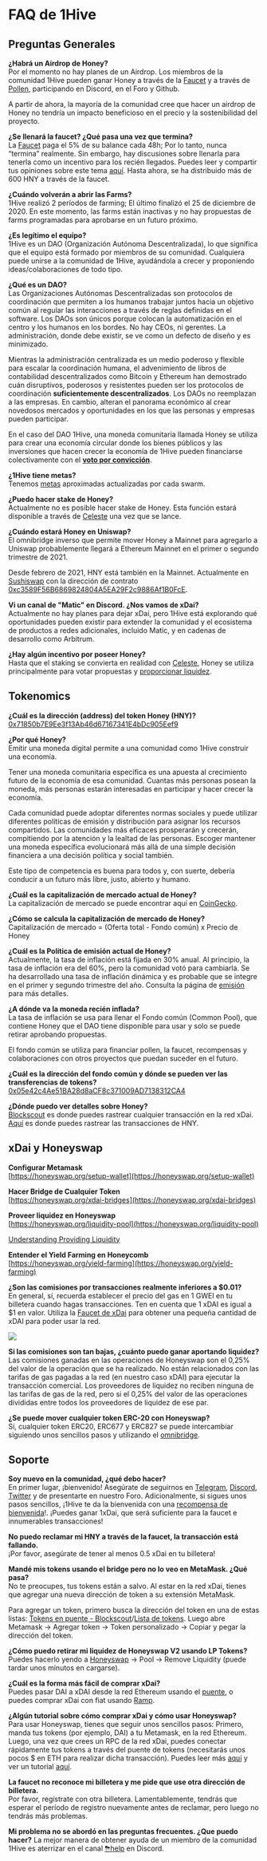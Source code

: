 # FAQ de 1Hive

## Preguntas Generales

**¿Habrá un Airdrop de Honey?**  
Por el momento no hay planes de un Airdrop. Los miembros de la comunidad 1Hive pueden ganar Honey a través de la [Faucet](https://faucet.1hive.org/#/) y a través de [Pollen](../getting-started-1/pollen.md), participando en Discord, en el Foro y Github.

A partir de ahora, la mayoría de la comunidad cree que hacer un airdrop de Honey no tendría un impacto beneficioso en el precio y la sostenibilidad del proyecto.

**¿Se llenará la faucet? ¿Qué pasa una vez que termina?**  
La [Faucet](https://faucet.1hive.org/#/) paga el 5% de su balance cada 48h; Por lo tanto, nunca “termina” realmente. Sin embargo, hay discusiones sobre llenarla para tenerla como un incentivo para los recién llegados. Puedes leer y compartir tus opiniones sobre este tema [aquí](https://forum.1hive.org/t/temporarily-suspend-the-faucet/1580). Hasta ahora, se ha distribuido más de 600 HNY a través de la faucet. 

**¿Cuándo volverán a abrir las Farms?**  
1Hive realizó 2 períodos de farming; El último finalizó el 25 de diciembre de 2020. En este momento, las farms están inactivas y no hay propuestas de farms programadas para aprobarse en un futuro próximo.

 **¿Es legítimo el equipo?**  
1Hive es un DAO \(Organización Autónoma Descentralizada\), lo que significa que el equipo está formado por miembros de su comunidad. Cualquiera puede unirse a la comunidad de 1Hive, ayudándola a crecer y proponiendo ideas/colaboraciones de todo tipo. 

**¿Qué es un DAO?**  
Las Organizaciones Autónomas Descentralizadas son protocolos de coordinación que permiten a los humanos trabajar juntos hacia un objetivo común al regular las interacciones a través de reglas definidas en el software. Los DAOs son únicos porque colocan la automatización en el centro y los humanos en los bordes. No hay CEOs, ni gerentes. La administración, donde debe existir, se ve como un defecto de diseño y es minimizado. 

Mientras la administración centralizada es un medio poderoso y flexible para escalar la coordinación humana, el advenimiento de libros de contabilidad descentralizados como Bitcoin y Ethereum han demostrado cuán disruptivos, poderosos y resistentes pueden ser los protocolos de coordinación **suficientemente descentralizados**. Los DAOs no reemplazan a las empresas. En cambio, alteran el panorama económico al crear novedosos mercados y oportunidades en los que las personas y empresas pueden participar. 

En el caso del DAO 1Hive, una moneda comunitaria llamada Honey se utiliza para crear una economía circular donde los bienes públicos y las inversiones que hacen crecer la economía de 1Hive pueden financiarse colectivamente con el [**voto por convicción**](../projects/honey/). 

**¿1Hive tiene metas?**  
 Tenemos [metas](../projects/metas.md) aproximadas actualizadas por cada swarm. 

**¿Puedo hacer stake de Honey?**  
Actualmente no es posible hacer stake de Honey. Esta función estará disponible a través de [Celeste](../projects/celeste.md) una vez que se lance. 

**¿Cuándo estará Honey en Uniswap?**   
El omnibridge inverso que permite mover Honey a Mainnet para agregarlo a Uniswap probablemente llegará a Ethereum Mainnet en el primer o segundo trimestre de 2021. 

Desde febrero de 2021, HNY está también en la Mainnet. Actualmente en [Sushiswap](https://analytics.sushiswap.fi/pairs/0xdae3ac391756d65fff76502ff4d1d7697a991c5a%20) con la dirección de contrato [0xc3589F56B6869824804A5EA29F2c9886Af1B0FcE](https://etherscan.io/address/0xc3589F56B6869824804A5EA29F2c9886Af1B0FcE).

**Vi un canal de "Matic" en Discord. ¿Nos vamos de xDai?**   
Actualmente no hay planes para dejar xDai, pero 1Hive está explorando qué oportunidades pueden existir para extender la comunidad y el ecosistema de productos a redes adicionales, incluido Matic, y en cadenas de desarrollo como Arbitrum. 

**¿Hay algún incentivo por poseer Honey?**  
Hasta que el staking se convierta en realidad con [Celeste](../projects/celeste.md), Honey se utiliza principalmente para votar propuestas y [proporcionar liquidez](https://link.medium.com/Zb26x6KQWcb).

## Tokenomics

**¿Cuál es la dirección \(address\) del token Honey \(HNY\)?**  
[0x71850b7E9Ee3f13Ab46d67167341E4bDc905Eef9](https://blockscout.com/poa/xdai/tokens/0x71850b7E9Ee3f13Ab46d67167341E4bDc905Eef9/)

**¿Por qué Honey?**   
Emitir una moneda digital permite a una comunidad como 1Hive construir una economía. 

Tener una moneda comunitaria específica es una apuesta al crecimiento futuro de la economía de esa comunidad. Cuantas más personas posean la moneda, más personas estarán interesadas en participar y hacer crecer la economía. 

Cada comunidad puede adoptar diferentes normas sociales y puede utilizar diferentes políticas de emisión y distribución para asignar los recursos compartidos. Las comunidades más eficaces prosperarán y crecerán, compitiendo por la atención y la lealtad de las personas. Escoger mantener una moneda específica evolucionará más allá de una simple decisión financiera a una decisión política y social también.

Este tipo de competencia es buena para todos y, con suerte, debería conducir a un futuro más libre, justo, abierto y humano. 

**¿Cuál es la capitalización de mercado actual de Honey?**   
La capitalización de mercado se puede encontrar aquí en [CoinGecko](https://www.coingecko.com/en/coins/honey). 

**¿Cómo se calcula la capitalización de mercado de Honey?**   
Capitalización de mercado = \(Oferta total - Fondo común\) x Precio de Honey

 **¿Cuál es la Política de emisión actual de Honey?**   
Actualmente, la tasa de inflación está fijada en 30% anual. Al principio, la tasa de inflación era del 60%, pero la comunidad votó para cambiarla. Se ha desarrollado una tasa de inflación dinámica y es probable que se integre en el primer y segundo trimestre del año. Consulta la página de [emisión](../projects/honey/emision.md) para más detalles. 

**¿A dónde va la moneda recién inflada?**   
La tasa de inflación se usa para llenar el Fondo común \(Common Pool\), que contiene Honey que el DAO tiene disponible para usar y solo se puede retirar aprobando propuestas.

El fondo común se utiliza para financiar pollen, la faucet, recompensas y colaboraciones con otros proyectos que puedan suceder en el futuro. 

**¿Cuál es la dirección del fondo común y dónde se pueden ver las transferencias de tokens?** [0x05e42c4Ae51BA28d8aCF8c371009AD7138312CA4](https://blockscout.com/poa/xdai/address/0x05e42c4Ae51BA28d8aCF8c371009AD7138312CA4/token-transfers)

**¿Dónde puedo ver detalles sobre Honey?**   
[Blockscout](https://blockscout.com/poa/xdai/) es donde puedes rastrear cualquier transacción en la red xDai. [Aquí](https://blockscout.com/poa/xdai/address/0x71850b7E9Ee3f13Ab46d67167341E4bDc905Eef9/transactions) es donde puedes rastrear las transacciones de HNY.

## xDai y Honeyswap

**Configurar Metamask**  
[https://honeyswap.org/setup-wallet](https://honeyswap.org/setup-wallet)

**Hacer Bridge de Cualquier Token**  
[https://honeyswap.org/xdai-bridges](https://honeyswap.org/xdai-bridges)

**Proveer liquidez en Honeyswap**  
[https://honeyswap.org/liquidity-pool](https://honeyswap.org/liquidity-pool)

[Understanding Providing Liquidity](https://1hive.gitbook.io/1hive/projects/honeyswap/for-liquidity-providers)

**Entender el Yield Farming en Honeycomb**  
[https://honeyswap.org/yield-farming](https://honeyswap.org/yield-farming)

**¿Son las comisiones por transacciones realmente inferiores a $0.01?**  
En general, sí, recuerda establecer el precio del gas en 1 GWEI en tu billetera cuando hagas transacciones. Ten en cuenta que 1 xDAI es igual a $1 en valor. Utiliza la [Faucet de xDai](https://xdai-faucet.top/) para obtener una pequeña cantidad de xDAI para poder usar la red.

![](../.gitbook/assets/image%20%289%29.png)

**Si las comisiones son tan bajas, ¿cuánto puedo ganar aportando liquidez?** Las comisiones ganadas en las operaciones de Honeyswap son el 0,25% del valor de la operación que se ha realizado. No están relacionados con las tarifas de gas pagadas a la red \(en nuestro caso xDAI\) para ejecutar la transacción comercial. Los proveedores de liquidez no reciben ninguna de las tarifas de gas de la red, pero si el 0,25% del valor de las operaciones divididas entre todos los proveedores de liquidez de ese par.

**¿Se puede mover cualquier token ERC-20 con Honeyswap?**   
Sí, cualquier token ERC20, ERC677 y ERC827 se puede intercambiar siguiendo unos sencillos pasos y utilizando el [omnibridge](https://omni.xdaichain.com/).

## Soporte

**Soy nuevo en la comunidad, ¿qué debo hacer?**   
En primer lugar, ¡bienvenido! Asegúrate de seguirnos en [Telegram](https://t.me/honeyswapDEX), [Discord](https://discord.com/invite/xTZjbRjc8t), [Twitter](https://twitter.com/Honeyswap) y de presentarte en nuestro Foro. Adicionalmente, si sigues unos pasos sencillos, ¡1Hive te da la bienvenida con una [recompensa de bienvenida](https://docs.google.com/forms/d/e/1FAIpQLSdP3pTX_BLKqLCmkC84YyDj8PVK5wfOSSaym93SJj5KX6RP2w/viewform)!. ¡Puedes ganar 1xDai, que será suficiente para la faucet e innumerables transacciones! 

**No puedo reclamar mi HNY a través de la faucet, la transacción está fallando.**   
¡Por favor, asegúrate de tener al menos 0.5 xDai en tu billetera! 

**Mandé mis tokens usando el bridge pero no lo veo en MetaMask. ¿Qué pasa?**   
No te preocupes, tus tokens están a salvo. Al estar en la red xDai, tienes que agregar una nueva dirección de token a su extensión MetaMask. 

Para agregar un token, primero busca la dirección del token en una de estas listas: [Tokens en puente - Blockscout](https://blockscout.com/poa/xdai/bridged-tokens)/[Lista de tokens](https://tokenlists.org/token-list?url=https://tokens.honeyswap.org). Luego abre Metamask → Agregar token → Token personalizado → Copiar y pegar la dirección del token. 

**¿Cómo puedo retirar mi liquidez de Honeyswap V2 usando LP Tokens?** Puedes hacerlo yendo a [Honeyswap](https://app.honeyswap.org/#/swap) → Pool → Remove Liquidity \(puede tardar unos minutos en cargarse\). 

**¿Cuál es la forma más fácil de comprar xDai?**   
Puedes pasar DAI a xDAI desde la red Ethereum usando el [puente](https://dai-bridge.poa.network/), o puedes comprar xDai con fiat usando [Ramp](https://ramp.network/buy/?swapAsset=XDAI).

**¿Algún tutorial sobre cómo comprar xDai y cómo usar Honeyswap?**   
Para usar Honeyswap, tienes que seguir unos sencillos pasos: Primero, manda tus tokens \(por ejemplo, DAI\) a tu Metamask, en la red Ethereum. Luego, una vez que crees un RPC de la red xDai, puedes conectar rápidamente tus tokens a través del puente de tokens \(necesitarás unos pocos $ en ETH para realizar dicha transacción\). Puedes leer más [aquí](https://medium.com/honeyswap/introducing-honeyswap-fa34b24e6978) y ver un tutorial [aquí](https://forum.1hive.org/t/1hive-101-beeginner-video-tutorials/217?u=jasper). 

**La faucet no reconoce mi billetera y me pide que use otra dirección de billetera.**   
Por favor, regístrate con otra billetera. Lamentablemente, tendrás que esperar el período de registro nuevamente antes de reclamar, pero luego no tendrás más problemas. 

**Mi problema no se abordó en las preguntas frecuentes. ¿Que puedo hacer?** La mejor manera de obtener ayuda de un miembro de la comunidad 1Hive es aterrizar en el canal [⛈help](https://discord.gg/3AjG7XvRJZ) en Discord.

